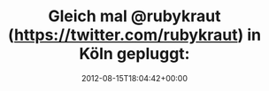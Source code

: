 ---
retweeted: false
source: <a href="http://twitter.com/download/android" rel="nofollow">Twitter for Android</a>
entities:
  hashtags: []
  symbols: []
  user_mentions:
  - name: rubykraut
    screen_name: rubykraut
    indices:
    - '11'
    - '21'
    id_str: '631954201'
    id: '631954201'
  urls: []
display_text_range:
- '0'
- '46'
favorite_count: '0'
id_str: '235799190016499713'
truncated: false
retweet_count: '0'
id: '235799190016499713'
created_at: Wed Aug 15 18:04:42 +0000 2012
favorited: false
full_text: 'Gleich mal [@rubykraut](https://twitter.com/rubykraut) in Köln gepluggt:
  Check.'
lang: de
tags:
- pesos/twitter
date: '2012-08-15T18:04:42+00:00'
src: https://twitter.com/bascht/status/235799190016499713
original_url: https://twitter.com/bascht/status/235799190016499713
type: twitter_tweet
text: 'Gleich mal [@rubykraut](https://twitter.com/rubykraut) in Köln gepluggt: Check.'
title: 'Gleich mal @rubykraut (https://twitter.com/rubykraut) in Köln gepluggt:'

---